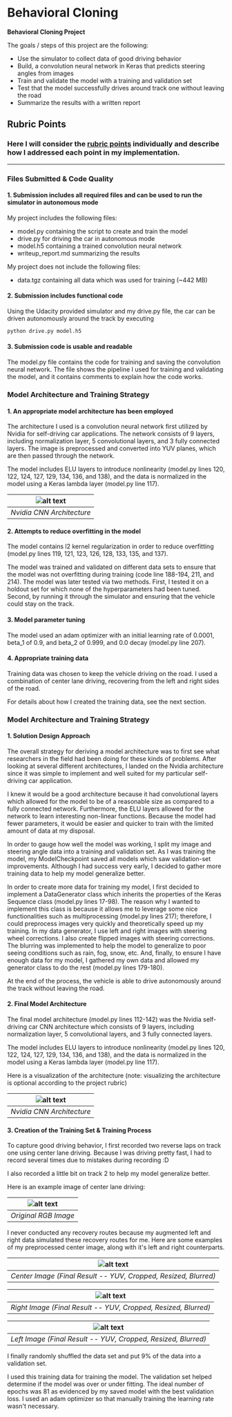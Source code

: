 # **Behavioral Cloning** 

**Behavioral Cloning Project**

The goals / steps of this project are the following:
* Use the simulator to collect data of good driving behavior
* Build, a convolution neural network in Keras that predicts steering angles from images
* Train and validate the model with a training and validation set
* Test that the model successfully drives around track one without leaving the road
* Summarize the results with a written report


[//]: # (Image References)

[image1]: ./examples/cnn-architecture-nvidia.png "Model Visualization"
[image2]: ./examples/RGB_image.jpg "Original Image"
[image3]: ./examples/YUV_image.png "YUV Image"
[image4]: ./examples/YUV_image_flipped.png "Flipped YUV Image"
[image5]: ./examples/YUV_image_flipped_blurred.png "Flipped & Blurred YUV Image - Left"
[image6]: ./examples/YUV_image_flipped_blurred_cropped.png "Flipped, Blurred & Cropped YUV Image"
[image7]: ./examples/YUV_image_flipped_blurred_cropped_resized.png "Flipped, Blurred, Cropped, & Resized YUV Image (Final Result)"
[image8]: ./examples/Final_result_left_flpped.png "Final Result - Left & Flipped"
[image9]: ./examples/Final_result_right_flipped.png "Final Result - Right & Flipped"

## Rubric Points
### Here I will consider the [rubric points](https://review.udacity.com/#!/rubrics/432/view) individually and describe how I addressed each point in my implementation.  

---
### Files Submitted & Code Quality

#### 1. Submission includes all required files and can be used to run the simulator in autonomous mode

My project includes the following files:
* model.py containing the script to create and train the model
* drive.py for driving the car in autonomous mode
* model.h5 containing a trained convolution neural network 
* writeup_report.md summarizing the results

My project does not include the following files:
* data.tgz containing all data which was used for training (~442 MB)

#### 2. Submission includes functional code
Using the Udacity provided simulator and my drive.py file, the car can be driven autonomously around the track by executing 
```sh
python drive.py model.h5
```

#### 3. Submission code is usable and readable

The model.py file contains the code for training and saving the convolution neural network. The file shows the pipeline I used for training and validating the model, and it contains comments to explain how the code works.

### Model Architecture and Training Strategy

#### 1. An appropriate model architecture has been employed

The architecture I used is a convolution neural network first utilized by Nvidia for self-driving car applications.  The network consists of 9 layers, including normalization layer, 5 convolutional layers, and 3 fully connected layers.  The image is preprocessed and converted into YUV planes, which are then passed through the network.

The model includes ELU layers to introduce nonlinearity (model.py lines 120, 122, 124, 127, 129, 134, 136, and 138), and the data is normalized in the model using a Keras lambda layer (model.py line 117). 

| ![alt text][image1] |
|:--:|
| *Nvidia CNN Architecture* |

#### 2. Attempts to reduce overfitting in the model

The model contains l2 kernel regularization in order to reduce overfitting (model.py lines 119, 121, 123, 126, 128, 133, 135, and 137). 

The model was trained and validated on different data sets to ensure that the model was not overfitting during training (code line 188-194, 211, and 214). The model was later tested via two methods. First, I tested it on a holdout set for which none of the hyperparameters had been tuned. Second, by running it through the simulator and ensuring that the vehicle could stay on the track.

#### 3. Model parameter tuning

The model used an adam optimizer with an initial learning rate of 0.0001, beta_1 of 0.9, and beta_2 of 0.999, and 0.0 decay (model.py line 207).

#### 4. Appropriate training data

Training data was chosen to keep the vehicle driving on the road. I used a combination of center lane driving, recovering from the left and right sides of the road.

For details about how I created the training data, see the next section. 

### Model Architecture and Training Strategy

#### 1. Solution Design Approach

The overall strategy for deriving a model architecture was to first see what researchers in the field had been doing for these kinds of problems.  After looking at several different architectures, I landed on the Nvidia architecture since it was simple to implement and well suited for my particular self-driving car application.

I knew it would be a good architecture because it had convolutional layers which allowed for the model to be of a reasonable size as compared to a fully connected network.  Furthermore, the ELU layers allowed for the network to learn interesting non-linear functions.  Because the model had fewer parameters, it would be easier and quicker to train with the limited amount of data at my disposal.

In order to gauge how well the model was working, I split my image and steering angle data into a training and validation set.  As I was training the model, my ModelCheckpoint saved all models which saw validation-set improvements. Although I had success very early, I decided to gather more training data to help my model generalize better.

In order to create more data for training my model, I first decided to implement a DataGenerator class which inherits the properties of the Keras Sequence class (model.py lines 17-98).  The reason why I wanted to implement this class is because it allows me to leverage some nice functionalities such as multiprocessing (model.py lines 217); therefore, I could preprocess images very quickly and theoretically speed up my training.  In my data generator, I use left and right images with steering wheel corrections.  I also create flipped images with steering corrections.  The blurring was implemented to help the model to generalize to poor seeing conditions such as rain, fog, snow, etc.  And, finally, to ensure I have enough data for my model, I gathered my own data and allowed my generator class to do the rest (model.py lines 179-180).

At the end of the process, the vehicle is able to drive autonomously around the track without leaving the road.

#### 2. Final Model Architecture

The final model architecture (model.py lines 112-142) was the Nvidia self-driving car CNN architecture which consists of 9 layers, including normalization layer, 5 convolutional layers, and 3 fully connected layers.

The model includes ELU layers to introduce nonlinearity (model.py lines 120, 122, 124, 127, 129, 134, 136, and 138), and the data is normalized in the model using a Keras lambda layer (model.py line 117). 

Here is a visualization of the architecture (note: visualizing the architecture is optional according to the project rubric)

| ![alt text][image1] |
|:--:|
| *Nvidia CNN Architecture* |

#### 3. Creation of the Training Set & Training Process

To capture good driving behavior, I first recorded two reverse laps on track one using center lane driving. Because I was driving pretty fast, I had to record several times due to mistakes during recording :D 

I also recorded a little bit on track 2 to help my model generalize better.

Here is an example image of center lane driving:

| ![alt text][image2] |
|:--:|
| *Original RGB Image* |

I never conducted any recovery routes because my augmented left and right data simulated these recovery routes for me.  Here are some examples of my preprocessed center image, along with it's left and right counterparts.

| ![alt text][image7] |
|:--:|
| *Center Image (Final Result -- YUV, Cropped, Resized, Blurred)* |

| ![alt text][image8] |
|:--:|
| *Right Image (Final Result -- YUV, Cropped, Resized, Blurred)* |

| ![alt text][image9] |
|:--:|
| *Left Image (Final Result -- YUV, Cropped, Resized, Blurred)* |

I finally randomly shuffled the data set and put 9% of the data into a validation set. 

I used this training data for training the model. The validation set helped determine if the model was over or under fitting. The ideal number of epochs was 81 as evidenced by my saved model with the best validation loss. I used an adam optimizer so that manually training the learning rate wasn't necessary.
